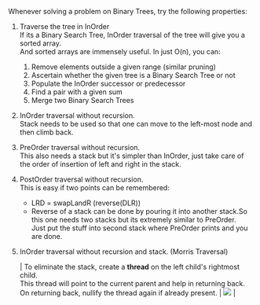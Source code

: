 Whenever solving a problem on Binary Trees, try the following properties:

1.  Traverse the tree in InOrder\
    If its a Binary Search Tree, InOrder traversal of the tree will give you a sorted array.\
    And sorted arrays are immensely useful. In just O(n), you can:
    1.  Remove elements outside a given range (similar pruning)
    2.  Ascertain whether the given tree is a Binary Search Tree or not
    3.  Populate the InOrder successor or predecessor
    4.  Find a pair with a given sum
    5.  Merge two Binary Search Trees

2.  InOrder traversal without recursion.\
    Stack needs to be used so that one can move to the left-most node and then climb back.

3.  PreOrder traversal without recursion.\
    This also needs a stack but it's simpler than InOrder, just take care of the order of insertion of left and right in the stack.

4.  PostOrder traversal without recursion.\
    This is easy if two points can be remembered:
    -   LRD = swapLandR (reverse(DLR))
    -   Reverse of a stack can be done by pouring it into another stack.So this one needs two stacks but its extremely similar to PreOrder.\
    Just put the stuff into second stack where PreOrder prints and you are done.

5.  InOrder traversal without recursion and stack. (Morris Traversal)

    | To eliminate the stack, create a **thread** on the left child's rightmost child.\
    This thread will point to the current parent and help in returning back.\
    On returning back, nullify the thread again if already present. | ![](https://prismoskills.appspot.com/lessons/Binary_Trees/threadedtree.png) |